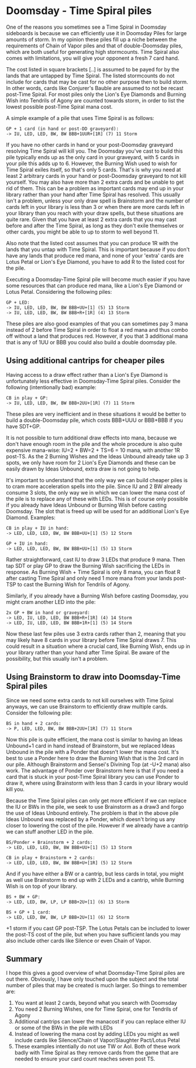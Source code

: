 # Doomsday - Time Spiral piles

One of the reasons you sometimes see a Time Spiral in Doomsday 
sideboards is because we can efficiently use it in Doomsday Piles for 
large amounts of storm. In my opinion these piles fill up a niche 
between the requirements of Chain of Vapor piles and that of 
double-Doomsday piles, which are both useful for generating high 
stormcounts. Time Spiral also comes with limitations, you will give your 
opponent a fresh 7 card hand.

The cost listed in square brackets [..] is assumed to be payed for by 
the lands that are untapped by Time Spiral. The listed stormcounts do 
not include for cards that may be cast for no other purpose then to 
build storm. In other words, cards like Conjurer's Bauble are 
assumed to not be recast post-Time Spiral. For most piles only the 
Lion's Eye Diamonds and Burning Wish into Tendrils of Agony are counted 
towards storm, in order to list the lowest possible post-Time Spiral 
mana cost.

A simple example of a pile that uses Time Spiral is as follows:
```
GP + 1 card (in hand or post-DD graveyard):
-> IU, LED, LED, BW, BW BBB+1UUR+[1R] (7) 11 Storm
```

If you have no other cards in hand or your post-Doomsday graveyard 
resolving Time Spiral will kill you. The Doomsday you've cast to build 
this pile typically ends up as the only card in your graveyard, with 5 
cards in your pile this adds up to 6. However, the Burning Wish used to 
wish for Time Spiral exiles itself, so that's only 5 cards. That's is 
why you need at least 2 arbitrary cards in your hand or post-Doomsday 
graveyard to not kill yourself. You may also have more than 2 extra 
cards and be unable to get rid of them. This can be a problem as 
important cards may end up in your library rather than your hand after 
Time Spiral has resolved. This usually isn't a problem, unless your only 
draw spell is Brainstorm and the number of cards left in your library is 
less than 3 or when there are more cards left in your library than you 
reach with your draw spells, but these situations are quite rare. Given 
that you have at least 2 extra cards that you may cast before and after 
the Time Spiral, as long as they don't exile themselves or other cards, 
you might be able to up to storm to well beyond 11.

Also note that the listed cost assumes that you can produce 1R with the 
lands that you untap with Time Spiral. This is important because if you 
don't have any lands that produce red mana, and none of your 'extra' 
cards are Lotus Petal or Lion's Eye Diamond, you have to add R to the 
listed cost for the pile.

Executing a Doomsday-Time Spiral pile will become much easier if you 
have some resources that can produce red mana, like a Lion's Eye Diamond 
or Lotus Petal. Considering the following piles:

```
GP + LED:
-> IU, LED, LED, BW, BW BBB+UU+[1] (5) 13 Storm
-> IU, LED, LED, BW, BW BBB+R+[1R] (4) 13 Storm
```

These piles are also good examples of that you can sometimes pay 3 mana 
instead of 2 before Time Spiral in order to float a red mana and thus 
combo off without a land that produces red. However, if you that 3 
additional mana that is any of 1UU or BBB you could also build a double 
doomsday pile.

## Using additional cantrips for cheaper piles

Having access to a draw effect rather than a Lion's Eye Diamond is 
unfortunately less effective in Doomsday-Time Spiral piles. Consider the 
following (intentionally bad) example:

```
CB in play + GP:
-> IU, LED, LED, BW, BW BBB+2UU+[1R] (7) 11 Storm
```

These piles are very inefficient and in these situations it would be 
better to build a double-Doomsday pile, which costs BBB+UUU or BBB+BBB 
if you have SDT+GP.

It is not possible to turn additional draw effects into mana, because we 
don't have enough room in the pile and the whole procedure is also quite 
expensive mana-wise: IU=2 + BW=2 + TS=6 = 10 mana, with another 1R 
post-TS. As the 2 Burning Wishes and the Ideas Unbound already take up 3 
spots, we only have room for 2 Lion's Eye Diamonds and these can be 
easily drawn by Ideas Unbound, extra draw is not going to help.

It's important to understand that the only way we can build cheaper 
piles is to cram more acceleration spells into the pile. Since IU and 2 
BW already consume 3 slots, the only way we in which we can lower the 
mana cost of the pile is to replace any of these with LEDs. This is of 
course only possible if you already have Ideas Unbound or Burning Wish 
before casting Doomsday. The slot that is freed up will be used for an 
additional Lion's Eye Diamond. Examples:

```
CB in play + IU in hand:
-> LED, LED, LED, BW, BW BBB+UU+[1] (5) 12 Storm

GP + IU in hand:
-> LED, LED, LED, BW, BW BBB+UU+[1] (5) 13 Storm
```

Rather straightforward, cast IU to draw 3 LEDs that produce 9 mana. Then 
tap SDT or play GP to draw the Burning Wish sacrificing the LEDs in 
response. As Burning Wish + Time Spiral is only 8 mana, you can float R 
after casting Time Spiral and only need 1 more mana from your lands 
post-TSP to cast the Burning Wish for Tendrils of Agony.

Similarly, if you already have a Burning Wish before casting Doomsday, 
you might cram another LED into the pile:

```
2x GP + BW in hand or graveyard:
-> LED, IU, LED, LED, BW BBB+R+[1R] (4) 14 Storm
-> LED, IU, LED, LED, BW BBB+1R+[1] (5) 14 Storm
```

Now these last few piles use 3 extra cards rather than 2, meaning that 
you may likely have 8 cards in your library before Time Spiral draws 7. 
This could result in a situation where a crucial card, like Burning 
Wish, ends up in your library rather than your hand after Time Spiral. 
Be aware of the possibility, but this usually isn't a problem.

## Using Brainstorm to draw into Doomsday-Time Spiral piles

Since we need some extra cards to not kill ourselves with Time Spiral 
anyways, we can use Brainstorm to efficiently draw multiple cards. 
Consider the following pile:
```
BS in hand + 2 cards:
-> P, LED, LED, BW, BW BBB+2UU+[1R] (7) 11 Storm
```

Now this pile is quite efficient, the mana cost is similar to having an 
Ideas Unbound+1 card in hand instead of Brainstorm, but we replaced 
Ideas Unbound in the pile with a Ponder that doesn't lower the mana 
cost. It's best to use a Ponder here to draw the Burning Wish that is 
the 3rd card in our pile. Although Brainstorm and Sensei's Divining Top 
(at -U+2 mana) also work. The advantage of Ponder over Brainstorm here 
is that if you need a card that is stuck in your post-Time Spiral 
library you can use Ponder to draw it, where using Brainstorm with less 
than 3 cards in your library would kill you.

Because the Time Spiral piles can only get more efficient if we can 
replace the IU or BWs in the pile, we seek to use Brainstorm as a draw3 
and forgo the use of Ideas Unbound entirely. The problem is that in the 
above pile Ideas Unbound was replaced by a Ponder, which doesn't bring 
us any closer to lowering the cost of the pile. However if we already 
have a cantrip we can stuff another LED in the pile.
```
BS/Ponder + Brainstorm + 2 cards:
-> LED, LED, LED, BW, BW BBB+UU+[1] (5) 13 Storm

CB in play + Brainstorm + 2 cards:
-> LED, LED, LED, BW, BW BBB+U+[1R] (5) 12 Storm
```

And if you have either a BW or a cantrip, but less cards in total, you 
might as well use Brainstorm to end up with 2 LEDs and a cantrip, while 
Burning Wish is on top of your library.

```
BS + BW + GP:
-> LED, LED, BW, LP, LP BBB+2U+[1] (6) 13 Storm

BS + GP + 1 card:
-> LED, LED, BW, BW, LP BBB+2U+[1] (6) 12 Storm
```
+1 storm if you cast GP post-TSP. The Lotus Petals can be included to 
lower the post-TS cost of the pile, but when you have sufficient lands 
you may also include other cards like Silence or even Chain of Vapor. 

## Summary

I hope this gives a good overview of what Doomsday-Time Spiral piles are 
out there. Obviously, I have only touched upon the subject and the total 
number of piles that may be created is much larger. So things to 
remember are:
1. You want at least 2 cards, beyond what you search with Doomsday
2. You need 2 Burning Wishes, one for Time Spiral, one for Tendrils of Agony
3. Additional cantrips can lower the manacost if you can replace either IU or some of the BWs in the pile with LEDs
4. Instead of lowering the mana cost by adding LEDs you might as well include cards like Silence/Chain of Vapor/Slaughter Pact/Lotus Petal
5. These examples intentially do not use TW or AoI. Both of these work badly with Time Spiral as they remove cards from the game that are needed to ensure your card count reaches seven post TS.
